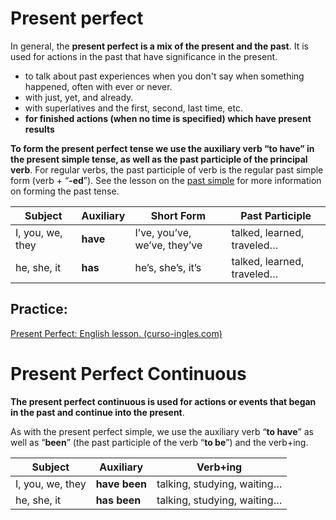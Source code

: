 # Present perfect

In general, the **present perfect is a mix of the present and the past**. It is used for actions in the past that have significance in the present.
- to talk about past experiences when you don't say when something happened, often with ever or never.
- with just, yet, and already.
- with superlatives and the first, second, last time, etc.
- **for finished actions (when no time is specified) which have present results**

**To form the present perfect tense we use the auxiliary verb “to have” in the present simple tense, as well as the past participle of the principal verb**. For regular verbs, the past participle of verb is the regular past simple form (verb + “**-ed**”). See the lesson on the [past simple](https://www.curso-ingles.com/en/learn/courses/intermediate-level/verb-tenses-past/past-simple) for more information on forming the past tense.

| Subject          | Auxiliary | Short Form                   | Past Participle            |
| ---------------- | --------- | ---------------------------- | -------------------------- |
| I, you, we, they | **have**  | I’ve, you’ve, we’ve, they’ve | talked, learned, traveled… |
| he, she, it      | **has**   | he’s, she’s, it’s            | talked, learned, traveled… |

## Practice:
[Present Perfect: English lesson. (curso-ingles.com)](https://www.curso-ingles.com/en/learn/courses/advanced-level/verb-tenses-present-perfect/present-perfect)

# Present Perfect Continuous

**The present perfect continuous is used for actions or events that began in the past and continue into the present**.

As with the present perfect simple, we use the auxiliary verb “**to have**” as well as “**been**” (the past participle of the verb “**to be**”) and the verb+ing.

|Subject|Auxiliary|Verb+ing|
|---|---|---|
|I, you, we, they|**have been**|talking, studying, waiting…|
|he, she, it|**has been**|talking, studying, waiting…|
